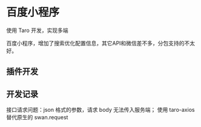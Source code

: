 # 百度小程序

使用 Taro 开发，实现多端

百度小程序，增加了搜索优化配置信息，其它API和微信差不多，分包支持的不太好。

## 插件开发

## 开发记录

接口请求问题：json 格式的参数，请求 body 无法传入服务端；
使用 taro-axios 替代原生的 swan.request
